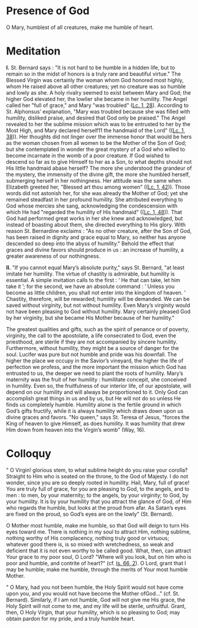 # Presence of God

O Mary, humblest of all creatures, make me humble of heart.

# Meditation

**I.** St. Bernard says : "It is not hard to be humble in a hidden life, but to remain so in the midst of honors is a truly rare and beautiful virtue." The Blessed Virgin was certainly the woman whom God honored most highly, whom He raised above all other creatures; yet no creature was so humble and lowly as she. A holy rivalry seemed to exist between Mary and God; the higher God elevated her, the lowlier she became in her humility. The Angel called her "full of grace," and Mary "was troubled" ([Lc. 1, 28](https://vulgata.online/bible/Lc.1?ed=DR2&vfn=DR2.Lc.1.28:vs)). According to St. Alphonsus’ explanation, "Mary was troubled because she was filled with humility, disliked praise, and desired that God only be praised." The Angel revealed to her the sublime mission which was to be entrusted to her by the Most High, and Mary declared herself11 the handmaid of the Lord" (([Lc. 1, 38](https://vulgata.online/bible/Lc.1?ed=DR2&vfn=DR2.Lc.1.38:vs))). Her thoughts did not linger over the immense honor that would be hers as the woman chosen from all women to be the Mother of the Son of God; but she contemplated in wonder the great mystery of a God who willed to become incarnate in the womb of a poor creature. If God wished to descend so far as to give Himself to her as a Son, to what depths should not His little handmaid abase herself? The more she understood the grandeur of the mystery, the immensity of the divine gift, the more she humbled herself, submerging herself in her nothingness. Her attitude was the same when Elizabeth greeted her, "Blessed art thou among women" (([Lc. 1, 42](https://vulgata.online/bible/Lc.1?ed=DR2&vfn=DR2.Lc.1.42:vs))). Those words did not astonish her, for she was already the Mother of God; yet she remained steadfast in her profound humility. She attributed everything to God whose mercies she sang, acknowledging the condescension with which He had "regarded the humility of His handmaid" (([Lc. 1, 48](https://vulgata.online/bible/Lc.1?ed=DR2&vfn=DR2.Lc.1.48:vs))). That God had performed great works in her she knew and acknowledged, but instead of boasting about them, she directed everything to His glory. With reason St. Bernardine exclaims : "As no other creature, after the Son of God, has been raised in dignity and grace equal to Mary, so neither has anyone descended so deep into the abyss of humility." Behold the effect that graces and divine favors should produce in us : an increase of humility, a greater awareness of our nothingness.

**II.** "If you cannot equal Mary’s absolute purity," says St. Bernard, "at least imitate her humility. The virtue of chastity is admirable, but humility is essential. A simple invitation calls to the first : ‘ He that can take, let him take it ’; for the second, we have an absolute command : ‘ Unless you become as little children, you shall not enter into the kingdom of heaven. ’ Chastity, therefore, will be rewarded; humility will be demanded. We can be saved without virginity, but not without humility. Even Mary’s virginity would not have been pleasing to God without humility. Mary certainly pleased God by her virginity, but she became His Mother because of her humility."

The greatest qualities and gifts, such as the spirit of penance or of poverty, virginity, the call to the apostolate, a life consecrated to God, even the priesthood, are sterile if they are not accompanied by sincere humility. Furthermore, without humility, they might be a source of danger for the soul. Lucifer was pure but not humble and pride was his downfall. The higher the place we occupy in the Savior’s vineyard, the higher the life of perfection we profess, and the more important the mission which God has entrusted to us, the deeper we need to plant the roots of humility. Mary’s maternity was the fruit of her humility : humilitate concepit, she conceived in humility. Even so, the fruitfulness of our interior life, of our apostolate, will depend on our humility and will always be proportioned to it. Only God can accomplish great things in us and by us, but He will not do so unless He finds us completely humble. Humility alone is the fertile ground in which God’s gifts fructify, while it is always humility which draws down upon us divine graces and favors. "No queen," says St. Teresa of Jesus, "forces the King of heaven to give Himself, as does humility. It was humility that drew Him down from heaven into the Virgin’s womb" (Way, 16).

# Colloquy

" O Virgin! glorious stem, to what sublime height do you raise your corolla? Straight to Him who is seated on the throne, to the God of Majesty. I do not wonder, since you are so deeply rooted in humility. Hail, Mary, full of grace! You are truly full of grace, for you are pleasing to God, to the angels, and to men : to men, by your maternity; to the angels, by your virginity; to God, by your humility. It is by your humility that you attract the glance of God, of Him who regards the humble, but looks at the proud from afar. As Satan’s eyes are fixed on the proud, so God’s eyes are on the lowly" (St. Bernard).

O Mother most humble, make me humble, so that God will deign to turn His eyes toward me. There is nothing in my soul to attract Him, nothing sublime, nothing worthy of His complacency, nothing truly good or virtuous; whatever good there is, is so mixed with wretchedness, so weak and deficient that it is not even worthy to be called good. What, then, can attract Your grace to my poor soul, O Lord? "Where will you look, but on him who is poor and humble, and contrite of heart?" (cf. [Is. 66, 2](https://vulgata.online/bible/Is.66?ed=DR2&vfn=DR2.Is.66.2:vs)). O Lord, grant that I may be humble; make me humble, through the merits of Your most humble Mother.

" O Mary, had you not been humble, the Holy Spirit would not have come upon you, and you would not have become the Mother ofGod..." (cf. St. Bernard). Similarly, if I am not humble, God will not give me His grace, the Holy Spirit will not come to me, and my life will be sterile, unfruitful. Grant, then, O Holy Virgin, that your humility, which is so pleasing to God; may obtain pardon for my pride, and a truly humble heart.

